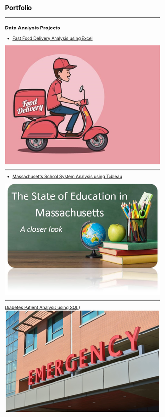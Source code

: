 ## Portfolio

---

### Data Analysis Projects

- [Fast Food Delivery Analysis using Excel](https://www.linkedin.com/posts/jon-ekroth-3b57b634_activity-7062471934411714560-ehwj?utm_source=share&utm_medium=member_desktop)
<img src="images/small_food7.jpg?raw=true"/>

---
- [Massachusetts School System Analysis using Tableau](https://www.linkedin.com/posts/jon-ekroth-3b57b634_tableau-project-analysis-activity-7067904985077800961-VD0b?utm_source=share&utm_medium=member_desktop)
<img src="images/chalk_board.jpg?raw=true"/>

---
[Diabetes Patient Analysis using SQL](https://www.linkedin.com/posts/jon-ekroth-3b57b634_sql-hospital-dataanalytics-activity-7070775504189935616-ITgG?utm_source=share&utm_medium=member_desktop))
<img src="images/emergency.png?raw=true"/>



<!--this is how you hide text -->
